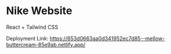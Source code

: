 # Nike Website

React + Tailwind CSS

Deployment Link: https://653d0663aa0d341952ec7d85--mellow-buttercream-85e9ab.netlify.app/


